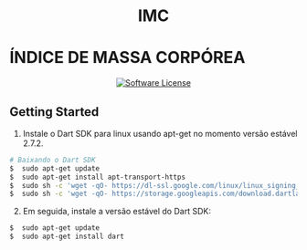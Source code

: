 <h1 align="center">
  IMC
 </h1>

# ÍNDICE DE MASSA CORPÓREA
<p align="center">
    <a href="LICENSE" target="_blank">
        <img alt="Software License" src="https://img.shields.io/badge/license-MIT-brightgreen.svg?style=flat-square">
    </a>
</p>

## Getting Started
1. Instale o Dart SDK para linux usando apt-get no momento versão estável 2.7.2.
``` bash
# Baixando o Dart SDK 
$  sudo apt-get update
$  sudo apt-get install apt-transport-https
$  sudo sh -c 'wget -qO- https://dl-ssl.google.com/linux/linux_signing_key.pub | apt-key add -'
$  sudo sh -c 'wget -qO- https://storage.googleapis.com/download.dartlang.org/linux/debian/dart_stable.list > /etc/apt/sources.list.d/dart_stable.list'
```

2. Em seguida, instale a versão estável do Dart SDK:
``` bash
$  sudo apt-get update
$  sudo apt-get install dart
```
